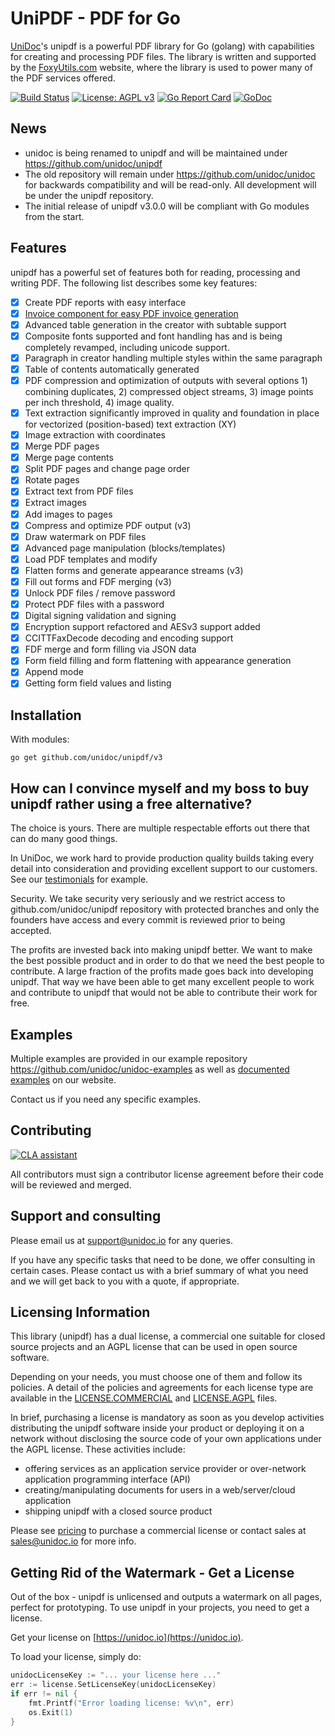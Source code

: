 # UniPDF - PDF for Go

[UniDoc](http://unidoc.io)'s unipdf is a powerful PDF library for Go (golang) with capabilities for
creating and processing PDF files. The library is written and supported by 
the [FoxyUtils.com](https://foxyutils.com) website, where the library is used to power
many of the PDF services offered. 

[![Build Status](https://app.wercker.com/status/22b50db125a6d376080f3f0c80d085fa/s/master "wercker status")](https://app.wercker.com/project/bykey/22b50db125a6d376080f3f0c80d085fa)
[![License: AGPL v3](https://img.shields.io/badge/License-Dual%20AGPL%20v3/Commercial-blue.svg)](https://www.gnu.org/licenses/agpl-3.0)
[![Go Report Card](https://goreportcard.com/badge/github.com/unidoc/unipdf)](https://goreportcard.com/report/github.com/unidoc/unipdf)
[![GoDoc](https://godoc.org/github.com/unidoc/unipdf?status.svg)](https://godoc.org/github.com/unidoc/unipdf)

## News
- unidoc is being renamed to unipdf and will be maintained under https://github.com/unidoc/unipdf
- The old repository will remain under https://github.com/unidoc/unidoc for backwards compatibility and will be read-only.
All development will be under the unipdf repository.
- The initial release of unipdf v3.0.0 will be compliant with Go modules from the start.


## Features
unipdf has a powerful set of features both for reading, processing and writing PDF.
The following list describes some key features:

- [x] Create PDF reports with easy interface
- [x] [Invoice component for easy PDF invoice generation](https://unidoc.io/news/simple-invoices)
- [x] Advanced table generation in the creator with subtable support
- [x] Composite fonts supported and font handling has and is being completely revamped, including unicode support.
- [x] Paragraph in creator handling multiple styles within the same paragraph
- [x] Table of contents automatically generated
- [x] PDF compression and optimization of outputs with several options 1) combining duplicates, 2) compressed object streams, 3) image points per inch threshold, 4) image quality.
- [x] Text extraction significantly improved in quality and foundation in place for vectorized (position-based) text extraction (XY)
- [x] Image extraction with coordinates
- [x] Merge PDF pages
- [x] Merge page contents
- [x] Split PDF pages and change page order
- [x] Rotate pages
- [x] Extract text from PDF files
- [x] Extract images
- [x] Add images to pages
- [x] Compress and optimize PDF output (v3)
- [x] Draw watermark on PDF files
- [x] Advanced page manipulation (blocks/templates)
- [x] Load PDF templates and modify
- [x] Flatten forms and generate appearance streams (v3)
- [x] Fill out forms and FDF merging (v3)
- [x] Unlock PDF files / remove password
- [x] Protect PDF files with a password
- [x] Digital signing validation and signing
- [x] Encryption support refactored and AESv3 support added
- [x] CCITTFaxDecode decoding and encoding support
- [x] FDF merge and form filling via JSON data
- [x] Form field filling and form flattening with appearance generation
- [x] Append mode
- [x] Getting form field values and listing

## Installation
With modules:
~~~
go get github.com/unidoc/unipdf/v3
~~~


## How can I convince myself and my boss to buy unipdf rather using a free alternative?

The choice is yours. There are multiple respectable efforts out there that can do many good things.

In UniDoc, we work hard to provide production quality builds taking every detail into consideration and providing excellent support to our customers.  See our [testimonials](https://unidoc.io) for example.

Security.  We take security very seriously and we restrict access to github.com/unidoc/unipdf repository with protected branches and only the founders have access and every commit is reviewed prior to being accepted.

The profits are invested back into making unipdf better. We want to make the best possible product and in order to do that we need the best people to contribute. A large fraction of the profits made goes back into developing unipdf.  That way we have been able to get many excellent people to work and contribute to unipdf that would not be able to contribute their work for free.


## Examples

Multiple examples are provided in our example repository https://github.com/unidoc/unidoc-examples
as well as [documented examples](https://unidoc.io/examples) on our website.

Contact us if you need any specific examples.

## Contributing

[![CLA assistant](https://cla-assistant.io/readme/badge/unidoc/unipdf)](https://cla-assistant.io/unidoc/unipdf)

All contributors must sign a contributor license agreement before their code will be reviewed and merged.

## Support and consulting

Please email us at support@unidoc.io for any queries.

If you have any specific tasks that need to be done, we offer consulting in certain cases.
Please contact us with a brief summary of what you need and we will get back to you with a quote, if appropriate.

## Licensing Information

This library (unipdf) has a dual license, a commercial one suitable for closed source projects and an
AGPL license that can be used in open source software.

Depending on your needs, you must choose one of them and follow its policies. A detail of the policies
and agreements for each license type are available in the [LICENSE.COMMERCIAL](LICENSE.COMMERCIAL)
and [LICENSE.AGPL](LICENSE.AGPL) files.

In brief, purchasing a license is mandatory as soon as you develop activities
distributing the unipdf software inside your product or deploying it on a network
without disclosing the source code of your own applications under the AGPL license.
These activities include:

 * offering services as an application service provider or over-network application programming interface (API)
 * creating/manipulating documents for users in a web/server/cloud application
 * shipping unipdf with a closed source product

Please see [pricing](http://unidoc.io/pricing) to purchase a commercial license or contact sales at sales@unidoc.io
for more info.

## Getting Rid of the Watermark - Get a License
Out of the box - unipdf is unlicensed and outputs a watermark on all pages, perfect for prototyping.
To use unipdf in your projects, you need to get a license.

Get your license on [https://unidoc.io](https://unidoc.io).

To load your license, simply do:
```go
unidocLicenseKey := "... your license here ..."
err := license.SetLicenseKey(unidocLicenseKey)
if err != nil {
    fmt.Printf("Error loading license: %v\n", err)
    os.Exit(1)
}
```

[contributing]: CONTRIBUTING.md
